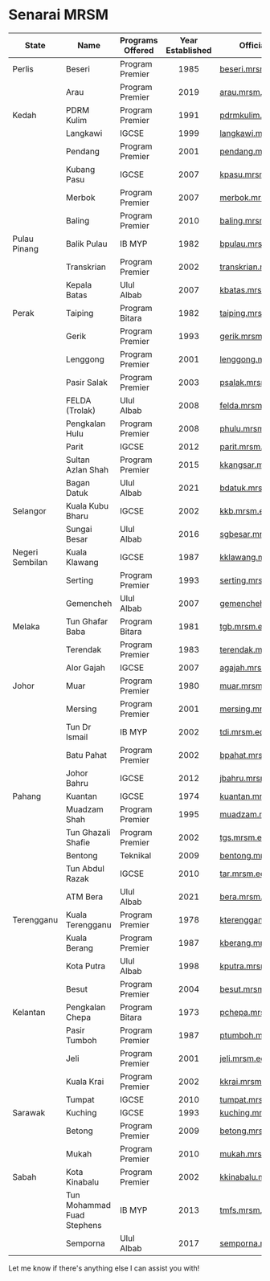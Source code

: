 # Senarai MRSM

| State   | Name              | Programs Offered | Year Established | Official Website                      |
|---------|-------------------|------------------|:------------------:|---------------------------------------|
| Perlis  | Beseri            | Program Premier  | 1985             | [beseri.mrsm.edu.my](http://beseri.mrsm.edu.my) |
|         | Arau              | Program Premier  | 2019             | [arau.mrsm.edu.my](http://arau.mrsm.edu.my)     |
| Kedah   | PDRM Kulim        | Program Premier  | 1991             | [pdrmkulim.mrsm.edu.my](http://pdrmkulim.mrsm.edu.my) |
|         | Langkawi          | IGCSE            | 1999             | [langkawi.mrsm.edu.my](http://langkawi.mrsm.edu.my) |
|         | Pendang           | Program Premier  | 2001             | [pendang.mrsm.edu.my](http://pendang.mrsm.edu.my) |
|         | Kubang Pasu       | IGCSE            | 2007             | [kpasu.mrsm.edu.my](http://kpasu.mrsm.edu.my) |
|         | Merbok            | Program Premier  | 2007             | [merbok.mrsm.edu.my](http://merbok.mrsm.edu.my) |
|         | Baling            | Program Premier  | 2010             | [baling.mrsm.edu.my](http://baling.mrsm.edu.my) |
| Pulau Pinang    | Balik Pulau       | IB MYP           | 1982             | [bpulau.mrsm.edu.my](http://bpulau.mrsm.edu.my)         |
|                 | Transkrian        | Program Premier  | 2002             | [transkrian.mrsm.edu.my](http://transkrian.mrsm.edu.my) |
|                 | Kepala Batas      | Ulul Albab       | 2007             | [kbatas.mrsm.edu.my](http://kbatas.mrsm.edu.my)         |
| Perak           | Taiping           | Program Bitara   | 1982             | [taiping.mrsm.edu.my](http://taiping.mrsm.edu.my)       |
|                 | Gerik             | Program Premier  | 1993             | [gerik.mrsm.edu.my](http://gerik.mrsm.edu.my)           |
|                 | Lenggong          | Program Premier  | 2001             | [lenggong.mrsm.edu.my](http://lenggong.mrsm.edu.my)     |
|                 | Pasir Salak       | Program Premier  | 2003             | [psalak.mrsm.edu.my](http://psalak.mrsm.edu.my)         |
|                 | FELDA (Trolak)    | Ulul Albab       | 2008             | [felda.mrsm.edu.my](http://felda.mrsm.edu.my)           |
|                 | Pengkalan Hulu    | Program Premier  | 2008             | [phulu.mrsm.edu.my](http://phulu.mrsm.edu.my)           |
|                 | Parit             | IGCSE            | 2012             | [parit.mrsm.edu.my](http://parit.mrsm.edu.my)           |
|                 | Sultan Azlan Shah | Program Premier  | 2015             | [kkangsar.mrsm.edu.my](http://kkangsar.mrsm.edu.my)     |
|                 | Bagan Datuk       | Ulul Albab       | 2021             | [bdatuk.mrsm.edu.my](http://bdatuk.mrsm.edu.my/)        |
| Selangor        | Kuala Kubu Bharu  | IGCSE            | 2002             | [kkb.mrsm.edu.my](http://kkb.mrsm.edu.my)               |
|                 | Sungai Besar      | Ulul Albab       | 2016             | [sgbesar.mrsm.edu.my](http://sgbesar.mrsm.edu.my)       |
| Negeri Sembilan | Kuala Klawang     | IGCSE            | 1987             | [kklawang.mrsm.edu.my](http://kklawang.mrsm.edu.my)     |
|                 | Serting           | Program Premier  | 1993             | [serting.mrsm.edu.my](http://serting.mrsm.edu.my)       |
|                 | Gemencheh         | Ulul Albab       | 2007             | [gemencheh.mrsm.edu.my](http://gemencheh.mrsm.edu.my)   |
| Melaka          | Tun Ghafar Baba   | Program Bitara   | 1981             | [tgb.mrsm.edu.my](http://tgb.mrsm.edu.my)               |
|                 | Terendak          | Program Premier  | 1983             | [terendak.mrsm.edu.my](http://terendak.mrsm.edu.my)     |
|                 | Alor Gajah        | IGCSE            | 2007             | [agajah.mrsm.edu.my](http://agajah.mrsm.edu.my)         |
| Johor           | Muar              | Program Premier  | 1980             | [muar.mrsm.edu.my](http://muar.mrsm.edu.my)             |
|                 | Mersing           | Program Premier  | 2001             | [mersing.mrsm.edu.my](http://mersing.mrsm.edu.my)       |
|                 | Tun Dr Ismail     | IB MYP           | 2002             | [tdi.mrsm.edu.my](http://tdi.mrsm.edu.my)               |
|                 | Batu Pahat        | Program Premier  | 2002             | [bpahat.mrsm.edu.my](http://bpahat.mrsm.edu.my)         |
|                 | Johor Bahru       | IGCSE            | 2012             | [jbahru.mrsm.edu.my](http://jbahru.mrsm.edu.my)         |
| Pahang          | Kuantan           | IGCSE            | 1974             | [kuantan.mrsm.edu.my](http://kuantan.mrsm.edu.my)       |
|                 | Muadzam Shah      | Program Premier  | 1995             | [muadzam.mrsm.edu.my](http://muadzam.mrsm.edu.my) | 
|                 | Tun Ghazali Shafie | Program Premier | 2002 | [tgs.mrsm.edu.my](http://tgs.mrsm.edu.my) | 
|                 | Bentong | Teknikal | 2009 | [bentong.mrsm.edu.my](http://bentong.mrsm.edu.my) | 
|                 | Tun Abdul Razak | IGCSE | 2010 | [tar.mrsm.edu.my](http://tar.mrsm.edu.my) | 
|                 | ATM Bera | Ulul Albab | 2021 | [bera.mrsm.edu.my](http://bera.mrsm.edu.my/) | 
| Terengganu | Kuala Terengganu | Program Premier | 1978 | [kterengganu.mrsm.edu.my](http://kterengganu.mrsm.edu.my) | 
| | Kuala Berang | Program Premier | 1987 | [kberang.mrsm.edu.my](http://kberang.mrsm.edu.my) | 
| | Kota Putra | Ulul Albab | 1998 | [kputra.mrsm.edu.my](http://kputra.mrsm.edu.my) | 
| | Besut | Program Premier | 2004 | [besut.mrsm.edu.my](http://besut.mrsm.edu.my) | 
| Kelantan | Pengkalan Chepa | Program Bitara | 1973 | [pchepa.mrsm.edu.my](http://pchepa.mrsm.edu.my) | 
| | Pasir Tumboh | Program Premier | 1987 | [ptumboh.mrsm.edu.my](http://ptumboh.mrsm.edu.my) | 
| | Jeli | Program Premier | 2001 | [jeli.mrsm.edu.my](http://jeli.mrsm.edu.my) | 
| | Kuala Krai | Program Premier | 2002 | [kkrai.mrsm.edu.my](http://kkrai.mrsm.edu.my) | 
| | Tumpat | IGCSE | 2010 | [tumpat.mrsm.edu.my](http://tumpat.mrsm.edu.my) | 
| Sarawak | Kuching | IGCSE | 1993 | [kuching.mrsm.edu.my](http://kuching.mrsm.edu.my) | 
| | Betong | Program Premier | 2009 | [betong.mrsm.edu.my](http://betong.mrsm.edu.my) | 
| | Mukah | Program Premier | 2010 | [mukah.mrsm.edu.my](http://mukah.mrsm.edu.my) | 
| Sabah | Kota Kinabalu | Program Premier | 2002 | [kkinabalu.mrsm.edu.my](http://kkinabalu.mrsm.edu.my) | | | Tun Mustapha | Program Premier | 2008 | [tmustapha.mrsm.edu.my](http://tmustapha.mrsm.edu.my) | 
| | Tun Mohammad Fuad Stephens | IB MYP | 2013 | [tmfs.mrsm.edu.my](http://tmfs.mrsm.edu.my) | 
| | Semporna | Ulul Albab | 2017 | [semporna.mrsm.edu.my](http://semporna.mrsm.edu.my) |

Let me know if there's anything else I can assist you with!
